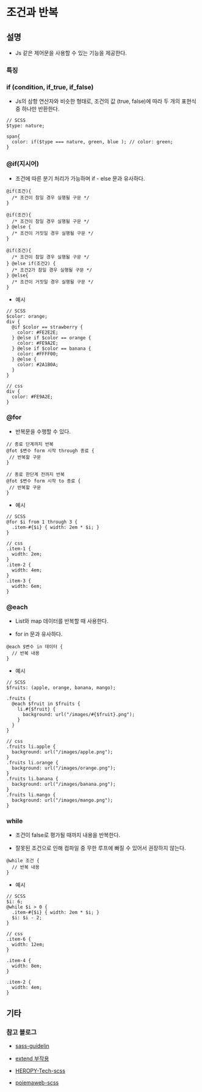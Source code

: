 # 조건과 반복

## 설명

- Js 같은 제어문을 사용할 수 있는 기능을 제공한다.

### 특징

### if (condition, if_true, if_false)

- Js의 삼항 연산자와 비슷한 형태로, 조건의 값 (true, false)에 따라 두 개의 표현식 중 하나만 반환한다.

```
// SCSS
$type: nature;

span{
  color: if($type === nature, green, blue ); // color: green;
}
```

### @if(지시어)

- 조건에 따른 분기 처리가 가능하며 if - else 문과 유사하다.

```
@if(조건){ 
  /* 조건이 참일 경우 실행될 구문 */
}

@if(조건){ 
  /* 조건이 참일 경우 실행될 구문 */
} @else {
  /* 조건이 거짓일 경우 실행될 구문 */
}

@if(조건){ 
  /* 조건이 참일 경우 실행될 구문 */
} @else if(조건2) {
  /* 조건2가 참일 경우 실행될 구문 */
} @else{
  /* 조건이 거짓일 경우 실행될 구문 */
}
```

- 예시

```
// SCSS
$color: orange;
div {
  @if $color == strawberry {
    color: #FE2E2E;
  } @else if $color == orange {
    color: #FE9A2E;
  } @else if $color == banana {
    color: #FFFF00;
  } @else {
    color: #2A1B0A;
  }
}

// css
div {
  color: #FE9A2E;
}
```

### @for

- 반복문을 수행할 수 있다.

```
// 종료 단계까지 반복
@fot $변수 form 시작 through 종료 {
 // 반복할 구문
}

// 종료 한단계 전까지 반복
@fot $변수 form 시작 to 종료 {
 // 반복할 구문
}
```

- 예시

```
// SCSS
@for $i from 1 through 3 {
  .item-#{$i} { width: 2em * $i; }
}

// css
.item-1 {
  width: 2em;
}
.item-2 {
  width: 4em;
}
.item-3 {
  width: 6em;
}
```

### @each

- List와 map 데이터를 반복할 때 사용한다.

- for in 문과 유사하다.

```
@each $변수 in 데이터 {
  // 반복 내용
}
```

- 예시

```
// SCSS
$fruits: (apple, orange, banana, mango);

.fruits {
  @each $fruit in $fruits {
    li.#{$fruit} {
      background: url("/images/#{$fruit}.png");
    }
  }
}

// css
.fruits li.apple {
  background: url("/images/apple.png");
}
.fruits li.orange {
  background: url("/images/orange.png");
}
.fruits li.banana {
  background: url("/images/banana.png");
}
.fruits li.mango {
  background: url("/images/mango.png");
}
```

### while

- 조건이 false로 평가될 때까지 내용을 반복한다.

- 잘못된 조건으로 인해 컴파일 중 무한 루프에 빠질 수 있어서 권장하지 않는다.

```
@while 조건 {
  // 반복 내용
}
```

- 예시

```
// SCSS
$i: 6;
@while $i > 0 {
  .item-#{$i} { width: 2em * $i; }
  $i: $i - 2;
}

// css
.item-6 {
  width: 12em;
}

.item-4 {
  width: 8em;
}

.item-2 {
  width: 4em;
}
```

## 기타

### 참고 블로그

- [sass-guidelin](https://sass-guidelin.es/ko/)

- [extend 부작용](https://sass-guidelin.es/ko/#extend)

- [HEROPY-Tech-scss](https://heropy.blog/2018/01/31/sass/)

- [poiemaweb-scss](https://poiemaweb.com/sass-basics)
